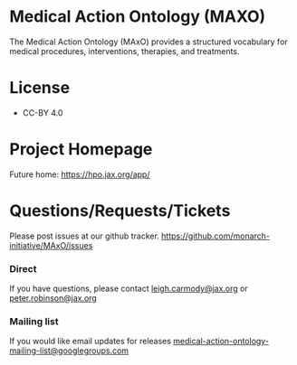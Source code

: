 



# Medical Action Ontology (MAXO)
The Medical Action Ontology (MAxO) provides a structured vocabulary for medical procedures, interventions, therapies, and treatments.

# License

 * CC-BY 4.0


# Project Homepage

 Future home: https://hpo.jax.org/app/
 
# Questions/Requests/Tickets

 Please post issues at our github tracker. https://github.com/monarch-initiative/MAxO/issues

### Direct

 If you have questions, please contact leigh.carmody@jax.org or peter.robinson@jax.org

### Mailing list

If you would like email updates for releases medical-action-ontology-mailing-list@googlegroups.com



